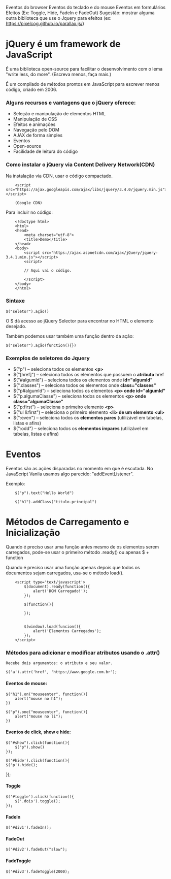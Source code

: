 
Eventos do browser
Eventos do teclado e do mouse
Eventos em formulários
Efeitos (Ex: Toggle, Hide, FadeIn e FadeOut)
Sugestão: mostrar alguma outra biblioteca que use o Jquery para efeitos (ex: https://pixelcog.github.io/parallax.js/)



# jQuery é um framework de JavaScript
    
É uma biblioteca open-source para facilitar o desenvolvimento com o lema "write less, do more". (Escreva menos, faça mais.)

É um compilado de métodos prontos em JavaScript para escrever menos código, criado em 2006. 


### Alguns recursos e vantagens que o jQuery oferece:

* Seleção e manipulação de elementos HTML
* Manipulação de CSS
* Efeitos e animações
* Navegação pelo DOM
* AJAX de forma simples
* Eventos
* Open-source
* Facilidade de leitura do código

### Como instalar o jQuery via Content Delivery Network(CDN)

Na instalação via CDN, usar o código compactado.

        <script src="https://ajax.googleapis.com/ajax/libs/jquery/3.4.0/jquery.min.js"></script>

        (Google CDN)    
    
Para incluir no código:
    

        <!doctype html>
        <html>
        <head>
            <meta charset="utf-8">
            <title>Demo</title>
        </head>
        <body>
            <script src="https://ajax.aspnetcdn.com/ajax/jQuery/jquery-3.4.1.min.js"></script>
            <script>
        
            // Aqui vai o código.
        
            </script>
        </body>
        </html>

### Sintaxe 

    $("seletor").ação() 

O $ dá acesso ao jQuery Selector para encontrar no HTML o elemento desejado. 

Também podemos usar também uma função dentro da ação:

    $("seletor").ação(function(){}) 


### Exemplos de seletores do Jquery


* $("p") – seleciona todos os elementos **\<p>**
* $("[href]") – seleciona todos os elementos que possuem o **atributo** href
* $("#algumId") – seleciona todos os elementos onde **id="algumId"**
* $(".classes") – seleciona todos os elementos onde **class="classes"**
* $("p#algumId") – seleciona todos os elementos **\<p> onde id="algumId"**
* $("p.algumaClasse") – seleciona todos os elementos **\<p> onde class="algumaClasse"**
* $("p:first") – seleciona o primeiro elemento **\<p>**
* $("ul li:first") – seleciona o primeiro elemento **\<li> de um elemento \<ul>**
* $(":even") – seleciona todos os **elementos pares** (utilizável em tabelas, listas e afins)
* $(":odd") – seleciona todos os **elementos ímpares** (utilizável em tabelas, listas e afins)
            

# Eventos 

Eventos são as ações disparadas no momento em que é escutada. No JavaScript Vanila usamos algo parecido: "addEventListener".  

Exemplo:

        $("p").text("Hello World")
    
        $("h1").addClass("titulo-principal")


# Métodos de Carregamento e Inicialização

Quando é preciso usar uma função antes mesmo de os elementos serem carregados, pode-se usar o primeiro método .ready() ou apenas $ + function

Quando é preciso usar uma função apenas depois que todos os documentos sejam carregados, usa-se o método load().

        <script type='text/javascript'>
            $(document).ready(function(){
                alert('DOM Carregado!');
            });

            $(function(){

            });


            $(window).load(funcion(){
                alert('Elementos Carregados');  
            });
        </script>

### Métodos para adicionar e modificar atributos usando o .attr()

    Recebe dois argumentos: o atributo e seu valor. 

    $('a').attr('href', 'https://www.google.com.br');

#### Eventos de mouse:

    $("h1").on("mouseenter", function(){
        alert("mouse no h1");
    })

    $("p").one("mouseenter", function(){
        alert("mouse no li");
    })

#### Eventos de click, show e hide:

    $("#show").click(function(){
        $("p").show()
    });

    $('#hide').click(function(){
    $('p').hide();
});

#### Toggle

    $('#toggle').click(function(){
        $('.dois').toggle();
    });

#### FadeIn

    $('#div1').fadeIn();

#### FadeOut

    $('#div2').fadeOut("slow");

#### FadeToggle

    $('#div3').fadeToggle(2000);


